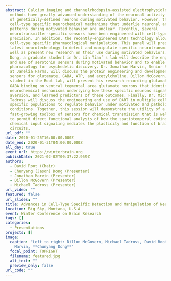 ```yaml
---
abstract: Calcium imaging and channelrhodopsin-assisted electrophysiological
  methods have greatly advanced understanding of the neuronal activity patterns
  of genetically-defined neurons during motivated behavior. However, the
  cell-type specific neurochemical mechanisms that underlie neuronal activity
  patterns during motivated behavior are unclear. Recently, several
  neurotransmitter-specific sensors have been engineered with cell-type specific
  precision. In addition, the recently-engineered DART technology allows for
  cell-type specific pharmacological manipulation. This panel will present the
  latest neurotechnology to detect and manipulate specific neurotransmitters as
  well as present new research on their use during motivated behaviors. Jason
  Dong, a graduate student in Dr. Lin Tian’ s lab will describe the engineering
  and use of serotonin sensors during motivated behavior and to enable real-time
  pharmacology for psychedelic discovery. Dr. Jonathan Marvin, Senior Scientist
  at Janelia Farms, will discuss the protein engineering and development of
  sensors for glutamate, GABA, ATP, and acetylcholine. Dillon McGovern, graduate
  student in the Root lab, will present his research recording glutamate and
  GABA binding on ventral tegmental area glutamate neurons that identifies novel
  neurochemical mechanisms underlying how these specific neurons signal reward,
  aversion, and learned predictors of these outcomes. Finally, Dr. Michael
  Tadross will discuss the engineering and use of DART in multiple cell-type
  specific populations to regulate behavior under motivated and pathological
  conditions. Together, this session will demonstrate the utility of a
  fast-growing toolbox of sensors for chemical transmission that is well poised
  to permit direct functional analysis of how the spatiotemporal coding of
  chemical input signaling mediates the plasticity and function of brain
  circuits.
url_pdf: ""
date: 2020-01-25T16:00:00.000Z
date_end: 2020-01-31T04:00:00.000Z
all_day: true
event_url: https://winterbrain.org
publishDate: 2021-02-02T00:37:22.959Z
authors:
  - David Root (Chair)
  - Chunyang (Jason) Dong (Presenter)
  - Jonathan Marvin (Presenter)
  - Dillon McGovern (Presenter)
  - Michael Tadross (Presenter)
url_video: ""
featured: false
url_slides: ""
title: Advances in Cell-Type Specific Detection and Manipulation of Neurotransmitters
location: Big Sky, Montana, U.S.A
event: Winter Conference on Brain Research
tags: []
categories:
  - Presentations
projects: []
image:
  caption: "Left to right: Dillon McGovern, Michael Tadross, David Root, Jonathan
    Marvin, **Chunyang Dong**"
  focal_point: TOPRIGHT
  filename: featured.jpg
  alt_text: ""
  preview_only: false
url_code: ""
---
```

